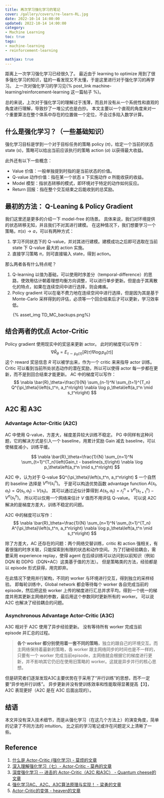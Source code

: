 ```yaml
---
title: 再次学习强化学习的笔记
cover: /gallery/covers/re-learn-RL.jpg
date: 2022-10-14 14:00:00
updated: 2022-10-14 14:00:00
category: 
- Machine Learning
toc: true
tags: 
- machine-learning
- reinforcement-learning

mathjax: true
---
```

<!-- omit in toc -->

距离上一次学习强化学习已经很久了。
最近由于 learning to optimize 用到了很多强化学习的知识，猛的一看发现又不太懂，于是这里进行对于强化学习的再学习。
上一次对强化学习的学习见{% post_link machine-learning/reinforcement-learning 这一篇帖子 %}。

<!-- more -->

总的来说，上次对于强化学习的理解过于浅薄，而且并没有从一个系统性和直观的角度进行理解，导致抄了一堆公式也是白抄。
本文主要以一个直观的角度来对一个重要算法在整个体系中存在的位置做一个定位，不会过多陷入数学计算。

## 什么是强化学习？（一些基础知识）

强化学习目标是学到一个对于目标任务的策略 policy ($\pi$)，给定一个当前的状态 state ($s$)，策略可以给出当前应该执行的策略 action ($a$) 以获得最大收益。

此外还有以下一些概念：
- Value 价值：一般单独提到时指的是当前状态的价值。
- Q-value 动作价值：指在某一个状态 $s$ 下实施动作 $a$ 所能收获的收益。
- Model 模型：指状态转移的模式，即环境对于特定的动作如何反应。
- Return 回报：指在整个交互结束之后能收到的总奖励。

## 最初的方法： Q-Leaning & Policy Gradient

我们这里还是更多的介绍一下 model-free 的场景。
具体来说，我们对环境提供的状态转移无知，并且我们不对其进行建模。
在这种情况下，我们想要学习一个策略，$\pi(s)\rightarrow a$，可以有两种方式：
1. 学习不同状态下的 Q-value，并对其进行建模。建模成功之后即可选取在当前 state 下 Q-value 最大的 action 实施。
2. 直接学习策略 $\pi$，则可直接输入 state，得到 action。

那么两者各有什么特点呢？
1. Q-learning 以值为基础，可以使用时序差分（temporal-difference）的思路，使效用估计朝着理想均衡方向调整，可以进行单步更新。但是由于其离散化的特点，如果在连续空间中进行选择，则会瘫痪。
2. Policy gradient 可以在毫不费力地在连续空间中进行选择，但是因为其是基于 Monte-Carlo 采样得到的评估，必须等一个回合结束后才可以更新，学习效率低。

<div style="width:90%;margin:auto">{% asset_img TD_MC_backups.png%}</div>

## 结合两者的优点 Actor-Critic

Policy gradient 使用现实中的奖惩来更新 actor。
此时的梯度可以写作：
$$
\nabla \bar{R}_\theta=E_{\tau \sim p_\theta(\tau)}\left[R(\tau) \nabla \log p_\theta(\tau)\right]
$$
这个 reward 奖惩信息 $R$ 可以被学出来，作为一个 critic 来来指导 actor 训练。
Critic 可以看到当前所处状态动作的潜在奖励，所以可以使得 actor 每一步都在更新，而不是到回合结束才能更新。
AC 中的梯度可以写作：
$$
\nabla \bar{R}_\theta=\frac{1}{N} \sum_{n-1}^N \sum_{t=1}^{T_n} Q^{\pi_\theta}\left(s_t^n, a_t^n\right) \nabla \log p_\theta\left(a_t^n \mid s_t^n\right)
$$

## A2C 和 A3C

### Advantage Actor-Critic (A2C)

AC 中使用 Q-value，方差大，梯度差异较大训练不稳定。
PG 中同样有这种问题，它的解决方式是引入一个 baseline，用累计奖励 Gain 减去 baseline，可以使梯度减小，训练平缓。

$$
\nabla \bar{R}_\theta=\frac{1}{N} \sum_{n=1}^N \sum_{t=1}^{T_n}\left(Gain_t - baseline(s_t)\right) \nabla \log p_\theta\left(a_t^n \mid s_t^n\right)
$$

A2C 中，认为对于 Q-value $Q^{\pi_\theta}\left(s_t^n, a_t^n\right) $ 一个自然的 baseline 选择是 $V^{\pi_\theta}\left(s_t^n\right)$。
于是可以构造优势函数 advantage function $A(s_t,a_t) = Q(s_t,a_t)-V(s_t)$。
其可以通过近似计算得到 $A(s_t,a_t) = r_t^n+V^\pi\left(s_{t+1}^n\right)-V^\pi\left(s_t^n\right)$。
所以可以仅用一个网络来估计 $V$ 值而不用评估 Q-value。
可以说 A2C 解决的是梯度方差大，训练不稳定的问题。

A2C 中的梯度可以写作：
$$
\nabla \bar{R}_\theta=\frac{1}{N} \sum_{n=1}^N \sum_{t=1}^{T_n} A^{\pi_\theta}\left(s_t^n, a_t^n\right) \nabla \log p_\theta\left(a_t^n \mid s_t^n\right)
$$

除了方差大，AC 还存在的问题：两个网络交替训练，critic 和 action 强相关，有着很强的时序关联，只能探索到有限的状态和动作空间。
为了打破经验耦合，需要采用 experience replay，使得 agent 在后续训练可以访问到以前知识（例如 DQN 和 DDPG（DQN+AC）这类基于值的方法）。
但是策略类的方法，经验都是以 episode 形式获得，用完即弃。

在此情况下使用并行架构，不同的 worker 与环境进行交互，得到独立的采样经验。
即每轮训练中，Global network 都会等待每个 worker 各自完成当前的 episode，然后把这些 worker 上传的梯度进行汇总并求平均，得到一个统一的梯度并用其更新主网络的参数，最后用这个参数同时更新所有的 worker。
可以说 A2C 也解决了经验耦合的问题。

### Asynchronous Advantage Actor-Critic (A3C)

A3C 相对于 A2C 使用了异步经验更新。
没有等待所有 worker 完成当前 episode 并汇总的过程。

> **各个 worker 都分别使用着一套不同的策略**，独立的跟自己的环境交互。而主网络保持着最新的策略，各 worker 跟主网络同步的时间也是不一样的，只要有一个 worker 完成当前episode，主网络就会根据它的梯度进行更新，并不影响其它仍旧在使用旧策略的 worker。这就是异步并行的核心思想。

但是研究者们逐渐发现A3C主要优势在于采用了“并行训练”的思想，而不一定要“异步地并行训练”。
异步更新并没有使训练效率和性能取得显著提高【3】，A2C 表现更好（A2C 是在 A3C 后面出现的）。

## 结语

本文并没有深入技术细节，而是从强化学习（在这几个方法上）的演变角度，简单的记录了不同方法的 intuition。
比之前的学习笔记或许在问题定义上清晰了一些。

## Reference

1. [什么是 Actor-Critic (强化学习) - 莫烦的文章](https://zhuanlan.zhihu.com/p/25831658)
2. [深入理解强化学习（七）- Actor-Critic - 莫冉的文章](https://zhuanlan.zhihu.com/p/478709774)
3. [深度强化学习 -- 进击的 Actor-Critic（A2C 和A3C） - Quantum cheese的文章](https://zhuanlan.zhihu.com/p/148492887)
4. [强化学习AC、A2C、A3C算法原理与实现！ - 梁勇的文章](https://zhuanlan.zhihu.com/p/51645768)
5. [Actor-Critic的变体 - heaven的文章](https://zhuanlan.zhihu.com/p/161839383)



